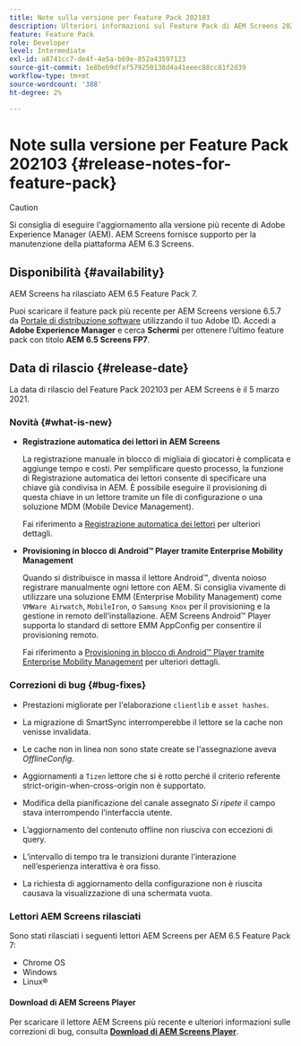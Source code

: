 ```yaml
---
title: Note sulla versione per Feature Pack 202103
description: Ulteriori informazioni sul Feature Pack di AEM Screens 202103 rilasciato il 5 marzo 2021.
feature: Feature Pack
role: Developer
level: Intermediate
exl-id: a8741cc7-de4f-4e5a-b69e-852a43597123
source-git-commit: 1e8beb9dfaf579250138d4a41eeec88cc81f2d39
workflow-type: tm+mt
source-wordcount: '388'
ht-degree: 2%

---
```


# Note sulla versione per Feature Pack 202103 {#release-notes-for-feature-pack}

>[!CAUTION]
>Si consiglia di eseguire l&#39;aggiornamento alla versione più recente di Adobe Experience Manager (AEM). AEM Screens fornisce supporto per la manutenzione della piattaforma AEM 6.3 Screens.

## Disponibilità {#availability}

AEM Screens ha rilasciato AEM 6.5 Feature Pack 7.

Puoi scaricare il feature pack più recente per AEM Screens versione 6.5.7 da [Portale di distribuzione software](https://experience.adobe.com/#/downloads/content/software-distribution/it/aem.html) utilizzando il tuo Adobe ID. Accedi a **Adobe Experience Manager** e cerca **Schermi** per ottenere l’ultimo feature pack con titolo **AEM 6.5 Screens FP7**.

## Data di rilascio {#release-date}

La data di rilascio del Feature Pack 202103 per AEM Screens è il 5 marzo 2021.

### Novità {#what-is-new}

* **Registrazione automatica dei lettori in AEM Screens**

  La registrazione manuale in blocco di migliaia di giocatori è complicata e aggiunge tempo e costi. Per semplificare questo processo, la funzione di Registrazione automatica dei lettori consente di specificare una chiave già condivisa in AEM. È possibile eseguire il provisioning di questa chiave in un lettore tramite un file di configurazione o una soluzione MDM (Mobile Device Management).

  Fai riferimento a [Registrazione automatica dei lettori](/help/user-guide/auto-registration-players.md) per ulteriori dettagli.


* **Provisioning in blocco di Android™ Player tramite Enterprise Mobility Management**

  Quando si distribuisce in massa il lettore Android™, diventa noioso registrare manualmente ogni lettore con AEM. Si consiglia vivamente di utilizzare una soluzione EMM (Enterprise Mobility Management) come `VMWare Airwatch`, `MobileIron`, o `Samsung Knox` per il provisioning e la gestione in remoto dell&#39;installazione. AEM Screens Android™ Player supporta lo standard di settore EMM AppConfig per consentire il provisioning remoto.

  Fai riferimento a [Provisioning in blocco di Android™ Player tramite Enterprise Mobility Management](/help/user-guide/implementing-android-player.md#implementation) per ulteriori dettagli.


### Correzioni di bug {#bug-fixes}

* Prestazioni migliorate per l&#39;elaborazione `clientlib` e `asset hashes`.

* La migrazione di SmartSync interromperebbe il lettore se la cache non venisse invalidata.

* Le cache non in linea non sono state create se l&#39;assegnazione aveva *OfflineConfig*.

* Aggiornamenti a `Tizen` lettore che si è rotto perché il criterio referente strict-origin-when-cross-origin non è supportato.

* Modifica della pianificazione del canale assegnato *Si ripete* il campo stava interrompendo l’interfaccia utente.

* L’aggiornamento del contenuto offline non riusciva con eccezioni di query.

* L’intervallo di tempo tra le transizioni durante l’interazione nell’esperienza interattiva è ora fisso.

* La richiesta di aggiornamento della configurazione non è riuscita causava la visualizzazione di una schermata vuota.

### Lettori AEM Screens rilasciati

Sono stati rilasciati i seguenti lettori AEM Screens per AEM 6.5 Feature Pack 7:

* Chrome OS
* Windows
* Linux®

#### Download di AEM Screens Player

Per scaricare il lettore AEM Screens più recente e ulteriori informazioni sulle correzioni di bug, consulta **[Download di AEM Screens Player](https://download.macromedia.com/screens/index.html)**.
